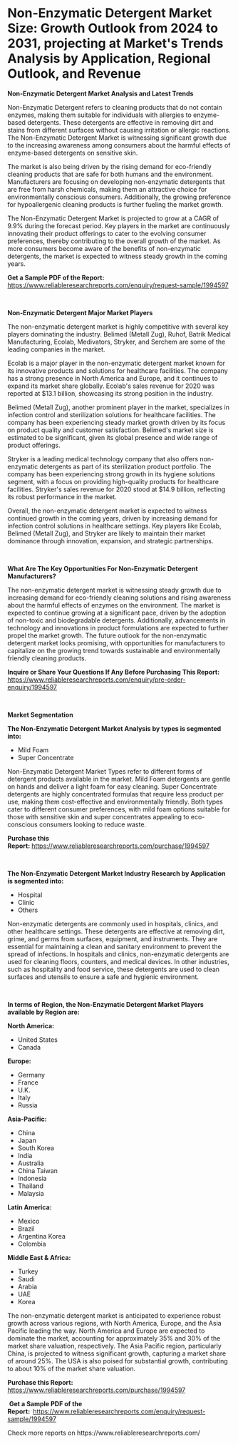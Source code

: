 <p><h1>Non-Enzymatic Detergent Market Size: Growth Outlook from 2024 to 2031, projecting at Market's Trends Analysis by Application, Regional Outlook, and Revenue</h1></p><p><strong>Non-Enzymatic Detergent Market Analysis and Latest Trends</strong></p>
<p><p>Non-Enzymatic Detergent refers to cleaning products that do not contain enzymes, making them suitable for individuals with allergies to enzyme-based detergents. These detergents are effective in removing dirt and stains from different surfaces without causing irritation or allergic reactions. The Non-Enzymatic Detergent Market is witnessing significant growth due to the increasing awareness among consumers about the harmful effects of enzyme-based detergents on sensitive skin.</p><p>The market is also being driven by the rising demand for eco-friendly cleaning products that are safe for both humans and the environment. Manufacturers are focusing on developing non-enzymatic detergents that are free from harsh chemicals, making them an attractive choice for environmentally conscious consumers. Additionally, the growing preference for hypoallergenic cleaning products is further fueling the market growth.</p><p>The Non-Enzymatic Detergent Market is projected to grow at a CAGR of 9.9% during the forecast period. Key players in the market are continuously innovating their product offerings to cater to the evolving consumer preferences, thereby contributing to the overall growth of the market. As more consumers become aware of the benefits of non-enzymatic detergents, the market is expected to witness steady growth in the coming years.</p></p>
<p><strong>Get a Sample PDF of the Report:&nbsp;</strong> <a href="https://www.reliableresearchreports.com/enquiry/request-sample/1994597">https://www.reliableresearchreports.com/enquiry/request-sample/1994597</a></p>
<p>&nbsp;</p>
<p><strong>Non-Enzymatic Detergent Major Market Players</strong></p>
<p><p>The non-enzymatic detergent market is highly competitive with several key players dominating the industry. Belimed (Metall Zug), Ruhof, Batrik Medical Manufacturing, Ecolab, Medivators, Stryker, and Serchem are some of the leading companies in the market.</p><p>Ecolab is a major player in the non-enzymatic detergent market known for its innovative products and solutions for healthcare facilities. The company has a strong presence in North America and Europe, and it continues to expand its market share globally. Ecolab's sales revenue for 2020 was reported at $13.1 billion, showcasing its strong position in the industry.</p><p>Belimed (Metall Zug), another prominent player in the market, specializes in infection control and sterilization solutions for healthcare facilities. The company has been experiencing steady market growth driven by its focus on product quality and customer satisfaction. Belimed's market size is estimated to be significant, given its global presence and wide range of product offerings.</p><p>Stryker is a leading medical technology company that also offers non-enzymatic detergents as part of its sterilization product portfolio. The company has been experiencing strong growth in its hygiene solutions segment, with a focus on providing high-quality products for healthcare facilities. Stryker's sales revenue for 2020 stood at $14.9 billion, reflecting its robust performance in the market.</p><p>Overall, the non-enzymatic detergent market is expected to witness continued growth in the coming years, driven by increasing demand for infection control solutions in healthcare settings. Key players like Ecolab, Belimed (Metall Zug), and Stryker are likely to maintain their market dominance through innovation, expansion, and strategic partnerships.</p></p>
<p>&nbsp;</p>
<p><strong>What Are The Key Opportunities For Non-Enzymatic Detergent Manufacturers?</strong></p>
<p><p>The non-enzymatic detergent market is witnessing steady growth due to increasing demand for eco-friendly cleaning solutions and rising awareness about the harmful effects of enzymes on the environment. The market is expected to continue growing at a significant pace, driven by the adoption of non-toxic and biodegradable detergents. Additionally, advancements in technology and innovations in product formulations are expected to further propel the market growth. The future outlook for the non-enzymatic detergent market looks promising, with opportunities for manufacturers to capitalize on the growing trend towards sustainable and environmentally friendly cleaning products.</p></p>
<p><strong>Inquire or Share Your Questions If Any Before Purchasing This Report:</strong> <a href="https://www.reliableresearchreports.com/enquiry/pre-order-enquiry/1994597">https://www.reliableresearchreports.com/enquiry/pre-order-enquiry/1994597</a></p>
<p>&nbsp;</p>
<p><strong>Market Segmentation</strong></p>
<p><strong>The Non-Enzymatic Detergent Market Analysis by types is segmented into:</strong></p>
<p><ul><li>Mild Foam</li><li>Super Concentrate</li></ul></p>
<p><p>Non-Enzymatic Detergent Market Types refer to different forms of detergent products available in the market. Mild Foam detergents are gentle on hands and deliver a light foam for easy cleaning. Super Concentrate detergents are highly concentrated formulas that require less product per use, making them cost-effective and environmentally friendly. Both types cater to different consumer preferences, with mild foam options suitable for those with sensitive skin and super concentrates appealing to eco-conscious consumers looking to reduce waste.</p></p>
<p><strong>Purchase this Report:&nbsp;</strong><a href="https://www.reliableresearchreports.com/purchase/1994597">https://www.reliableresearchreports.com/purchase/1994597</a></p>
<p>&nbsp;</p>
<p><strong>The Non-Enzymatic Detergent Market Industry Research by Application is segmented into:</strong></p>
<p><ul><li>Hospital</li><li>Clinic</li><li>Others</li></ul></p>
<p><p>Non-enzymatic detergents are commonly used in hospitals, clinics, and other healthcare settings. These detergents are effective at removing dirt, grime, and germs from surfaces, equipment, and instruments. They are essential for maintaining a clean and sanitary environment to prevent the spread of infections. In hospitals and clinics, non-enzymatic detergents are used for cleaning floors, counters, and medical devices. In other industries, such as hospitality and food service, these detergents are used to clean surfaces and utensils to ensure a safe and hygienic environment.</p></p>
<p>&nbsp;</p>
<p><strong>In terms of Region, the Non-Enzymatic Detergent Market Players available by Region are:</strong></p>
<p>
    <p> <strong> North America: </strong>
        <ul>
            <li>United States</li>
            <li>Canada</li>
        </ul>
        </p> 
    <p> <strong> Europe: </strong>
        <ul>
            <li>Germany</li>
            <li>France</li>
            <li>U.K.</li>
            <li>Italy</li>
            <li>Russia</li>
        </ul>
        </p> 
    <p> <strong> Asia-Pacific: </strong>
        <ul>
            <li>China</li>
            <li>Japan</li>
            <li>South Korea</li>
            <li>India</li>
            <li>Australia</li>
            <li>China Taiwan</li>
            <li>Indonesia</li>
            <li>Thailand</li>
            <li>Malaysia</li>
        </ul>
        </p> 
    <p> <strong> Latin America: </strong>
        <ul>
            <li>Mexico</li>
            <li>Brazil</li>
            <li>Argentina Korea</li>
            <li>Colombia</li>
        </ul>
        </p> 
    <p> <strong> Middle East & Africa: </strong>
        <ul>
            <li>Turkey</li>
            <li>Saudi</li>
            <li>Arabia</li>
            <li>UAE</li>
            <li>Korea</li>
        </ul>
    </p>
    </p>
<p><p>The non-enzymatic detergent market is anticipated to experience robust growth across various regions, with North America, Europe, and the Asia Pacific leading the way. North America and Europe are expected to dominate the market, accounting for approximately 35% and 30% of the market share valuation, respectively. The Asia Pacific region, particularly China, is projected to witness significant growth, capturing a market share of around 25%. The USA is also poised for substantial growth, contributing to about 10% of the market share valuation.</p></p>
<p><strong>Purchase this Report: </strong><a href="https://www.reliableresearchreports.com/purchase/1994597">https://www.reliableresearchreports.com/purchase/1994597</a></p>
<p>&nbsp;<strong>Get a Sample PDF of the Report:&nbsp;&nbsp;</strong><a href="https://www.reliableresearchreports.com/enquiry/request-sample/1994597">https://www.reliableresearchreports.com/enquiry/request-sample/1994597</a></p>
<p><strong></strong></p>
<p>Check more reports on https://www.reliableresearchreports.com/</p>